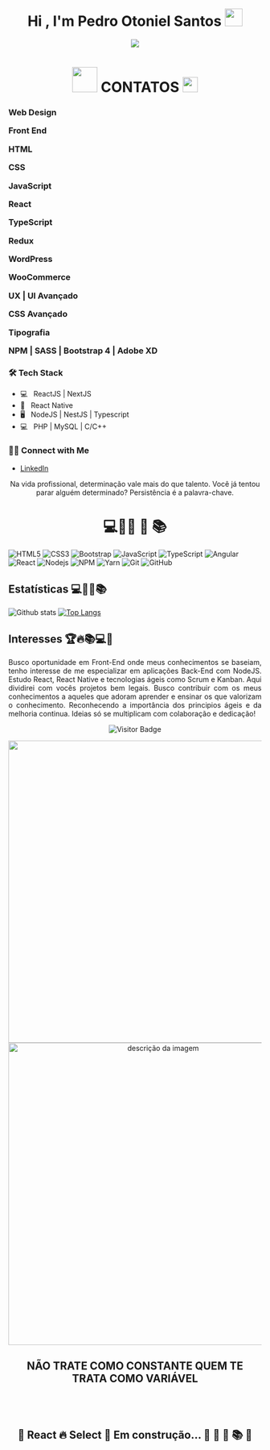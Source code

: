 <h1 align="center">Hi , I'm Pedro Otoniel Santos <img src="https://media.giphy.com/media/hvRJCLFzcasrR4ia7z/giphy.gif" width="35"></h1>
<p align="center">
  <a href="https://github.com/DenverCoder1/readme-typing-svg"><img src="https://readme-typing-svg.herokuapp.com?lines=SoftWare+Engineering+Student;Junior+ReactNative+Developer;Senior+Reactjs+Developer;Pleno+Php+Developer;Nodejs+MySQL+Developer&center=true&width=500&height=50"></a>
</p>

<h1 align="center"><img src = "https://user-images.githubusercontent.com/63050133/156777293-72a6e681-2582-4a9d-ad92-09d1181d47c7.gif" width = 50px> CONTATOS <img src="https://media.giphy.com/media/iY8CRBdQXODJSCERIr/giphy.gif" width="30px"></h1> 
<h3>Web Design 
<p>Front End</p>
<p>HTML</p>
<p>CSS</p>
<p>JavaScript</p>
<p>React</p>
<p>TypeScript</p>
<p>Redux</p>
<p>WordPress</p>
<p>WooCommerce</p>
<p>UX | UI Avançado</p>
<p>CSS Avançado</p>
<p>Tipografia</p>
<p>NPM | SASS | Bootstrap 4 | Adobe XD</p>
</h3>
<h3>🛠  Tech Stack</h3>

- 💻 &nbsp; ReactJS | NextJS
- 📱  &nbsp; React Native
- 🖥  &nbsp; NodeJS | NestJS | Typescript
- 💻  &nbsp; PHP | MySQL | C/C++

<h3> 🤝🏻  Connect with Me </h3>

* [LinkedIn](https://www.linkedin.com/in/pedro-otoniel/)

<p align="center">Na vida profissional, determinação vale mais do que talento. Você já tentou parar alguém determinado? Persistência é a palavra-chave.</p>

<h1 align="center">💻🚀📕 📗 📚</h1> 


![HTML5](https://img.shields.io/badge/-HTML5-E34F26?style=flat-square&logo=html5&logoColor=white)
![CSS3](https://img.shields.io/badge/-CSS3-1572B6?style=flat-square&logo=css3)
![Bootstrap](https://img.shields.io/badge/-Bootstrap-563D7C?style=flat-square&logo=bootstrap)
![JavaScript](https://img.shields.io/badge/-JavaScript-black?style=flat-square&logo=javascript)
![TypeScript](https://img.shields.io/badge/-TypeScript-007ACC?style=flat-square&logo=typescript)
![Angular](https://img.shields.io/badge/-Angular-black?style=flat-square&logo=angular&logoColor=red)
![React](https://img.shields.io/badge/-React-black?style=flat-square&logo=react)
![Nodejs](https://img.shields.io/badge/NodeJs-339933.svg?logo=node.js&logoColor=white)
![NPM](https://img.shields.io/badge/NPM-CB3837.svg?logo=npm)
![Yarn](https://img.shields.io/badge/Yarn-2C8EBB.svg?logo=yarn&logoColor=white)
![Git](https://img.shields.io/badge/-Git-black?style=flat-square&logo=git)
![GitHub](https://img.shields.io/badge/-GitHub-181717?style=flat-square&logo=github)
	
## Estatísticas 💻🚀🔥📚

![Github stats](https://github-readme-stats.vercel.app/api?username=PedroOtoniel&hide=issues&theme=gruvbox&show_icons=true&hide_border=false&count_private=true&include_all_commits=true&line_height=24.5)
[![Top Langs](https://github-readme-stats.vercel.app/api/top-langs/?username=PedroOtoniel&layout=compact&theme=gruvbox&langs_count=10)](https://github.com/PedroOtoniel/github-readme-stats)

## Interesses 🏆🔥📚💻🚀

<p align="justify">Busco oportunidade em Front-End onde meus conhecimentos se baseiam, tenho interesse de me especializar em aplicações Back-End com NodeJS. Estudo React, React Native e tecnologias ágeis como Scrum e Kanban. Aqui dividirei com vocês projetos bem legais. Busco contribuir com os meus conhecimentos a aqueles que adoram aprender e ensinar os que valorizam o conhecimento. Reconhecendo a importância dos principios ágeis e da melhoria continua. Ideias só se multiplicam com colaboração e dedicação!</p>

   </div>

<div align="center">
	
![Visitor Badge](https://visitor-badge.laobi.icu/badge?page_id=PedroOtoniel)

<img align="center" marin-left="10px" src="https://user-images.githubusercontent.com/63050133/156676671-d5b2e362-97d4-4404-9447-dd71ddfea82f.gif" width = 600px/>
<img alt="descrição da imagem" marin-left="10px"  style="width:600px;" src="https://i.imgur.com/EkDWs1r.png" alt="JavaScript" data-canonical-src="https://img.shields.io/badge/-JavaScript-black?style=flat-square&amp;logo=javascript" style="max-width:100%;">

## <p align="center">NÃO TRATE COMO CONSTANTE QUEM TE TRATA COMO VARIÁVEL</p>

</div>

<br />
<br />

<h2 align="center"> 
	🚧 React 🔥 Select 🚀 Em construção... 📕 📗 📒 📚 🚧
</h2>
